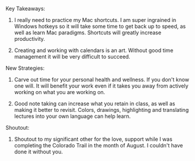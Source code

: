 Key Takeaways:

1. I really need to practice my Mac shortcuts. I am super ingrained in Windows hotkeys so it will take some time to get back up to speed, as well as learn Mac paradigms. Shortcuts will greatly increase productivity.

2. Creating and working with calendars is an art. Without good time management it will be very difficult to succeed.

New Strategies:

1. Carve out time for your personal health and wellness. If you don't know one will. It will benefit your work even if it takes you away from actively working on what you are working on.

2. Good note taking can increase what you retain in class, as well as making it better to revisit. Colors, drawings, highlighting and translating lectures into your own language can help learn.

Shoutout:

1. Shoutout to my significant other for the love, support while I was completing the Colorado Trail in the month of August. I couldn't have done it without you.
